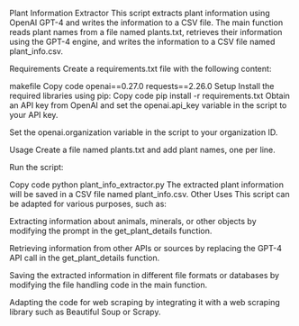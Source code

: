 Plant Information Extractor
This script extracts plant information using OpenAI GPT-4 and writes the information to a CSV file. The main function reads plant names from a file named plants.txt, retrieves their information using the GPT-4 engine, and writes the information to a CSV file named plant_info.csv.

Requirements
Create a requirements.txt file with the following content:

makefile
Copy code
openai==0.27.0
requests==2.26.0
Setup
Install the required libraries using pip:
Copy code
pip install -r requirements.txt
Obtain an API key from OpenAI and set the openai.api_key variable in the script to your API key.

Set the openai.organization variable in the script to your organization ID.

Usage
Create a file named plants.txt and add plant names, one per line.

Run the script:

Copy code
python plant_info_extractor.py
The extracted plant information will be saved in a CSV file named plant_info.csv.
Other Uses
This script can be adapted for various purposes, such as:

Extracting information about animals, minerals, or other objects by modifying the prompt in the get_plant_details function.

Retrieving information from other APIs or sources by replacing the GPT-4 API call in the get_plant_details function.

Saving the extracted information in different file formats or databases by modifying the file handling code in the main function.

Adapting the code for web scraping by integrating it with a web scraping library such as Beautiful Soup or Scrapy.
